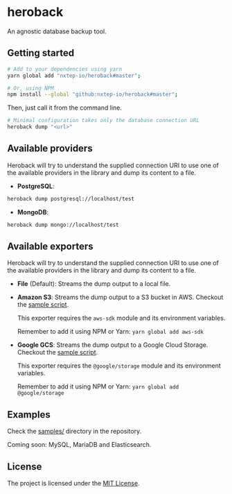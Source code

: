 heroback
========

An agnostic database backup tool.


## Getting started

```bash
# Add to your dependencies using yarn
yarn global add "nxtep-io/heroback#master";

# Or, using NPM
npm install --global "github:nxtep-io/heroback#master";
```

Then, just call it from the command line.

```bash
# Minimal configuration takes only the database connection URL
heroback dump "<url>"
```

## Available providers

Heroback will try to understand the supplied connection URI to use one of the available providers in the library and dump its content to a file.

* **PostgreSQL**:

```bash
heroback dump postgresql://localhost/test
```

* **MongoDB**:

```bash
heroback dump mongo://localhost/test
```

## Available exporters

Heroback will try to understand the supplied connection URI to use one of the available providers in the library and dump its content to a file.

* **File** (Default): Streams the dump output to a local file.

* **Amazon S3**: Streams the dump output to a S3 bucket in AWS. Checkout the [sample script](https://github.com/nxtep-io/heroback/blob/master/samples/pg_aws_dump.ts).

    This exporter requires the ```aws-sdk``` module and its environment variables.

    Remember to add it using NPM or Yarn: ```yarn global add aws-sdk```

* **Google GCS**: Streams the dump output to a Google Cloud Storage. Checkout the [sample script](https://github.com/nxtep-io/heroback/blob/master/samples/pg_gcp_dump.ts).

    This exporter requires the ```@google/storage``` module and its environment variables.

    Remember to add it using NPM or Yarn: ```yarn global add @google/storage```

## Examples

Check the [samples/](https://github.com/nxtep-io/heroback/tree/master/samples) directory in the repository.


Coming soon: MySQL, MariaDB and Elasticsearch.

## License

The project is licensed under the [MIT License](./LICENSE.md).
